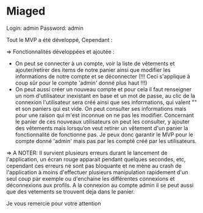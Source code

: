# Miaged

Login: admin
Password: admin

Tout le MVP a été développé, Cependant :

=> Fonctionnalités développées et ajoutée :
- On peut se connecter à un compte, voir la liste de vêtements et ajouter/retirer des items de notre panier ainsi que modifier les informations de notre compte et se déconnecter (!!! Ceci s'applique à coup sûr pour le compte 'admin' donné plus haut !!!)
- On peut aussi créer un nouveau compte et pour cela il faut renseigner un nom d'utilisateur inexistant en base et un mot de passe, au clic de la connexion l'utilisateur sera créé ainsi que ses informations, qui valent "" et son paniers qui est vide. On peut consulter ses informations mais pour une raison qui m'est inconnue on ne pas les modifier. Concernant le panier de ces nouveaux utilisateurs on peut les consulter, y ajouter des vêtements mais lorsqu’on veut retirer un vêtement d'un panier la fonctionnalité de fonctionne pas. Je peux donc garantir le MVP pour le compte donné 'admin' mais pas par les compté créé par les utilisateurs.

=> A NOTER: Il survient plusieurs erreurs durant le lancement de l'application, un écran rouge apparait pendant quelques secondes, etc, cependant ces erreurs ne sont pas bloquante et ne mène au crash de l'application à moins d'effectuer plusieurs manipulation rapidement d'un seul coup par exemple ou d'enchaine les différentes connexions et déconnexions aux profils.
A la connexion au compte admin il se peut aussi que des vetements se trouvent deja dans le panier.


Je vous remercie pour votre attention
